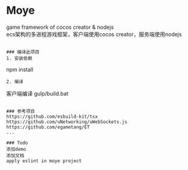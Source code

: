 # Moye
game framework of cocos creator & nodejs  
ecs架构的多进程游戏框架，客户端使用cocos creator，服务端使用nodejs  
```

### 编译此项目
1. 安装依赖
```
npm install
```
2. 编译
```
客户端编译 gulp/build.bat
```

### 参考项目
https://github.com/esbuild-kit/tsx  
https://github.com/uNetworking/uWebSockets.js  
https://github.com/egametang/ET  
...

### Todo
添加demo  
添加文档  
apply eslint in moye project  